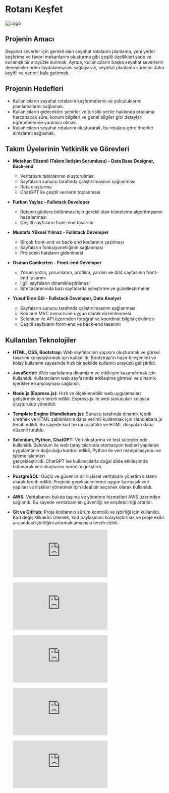 # Rotanı Keşfet

<p align="left">
  <img src="https://github.com/metehansozenli/RotaniKesfet/blob/main/Dokümanlar/RotaniKesfetLogo.png" alt="Logo">
</p>


## Projenin Amacı

Seyahat severler için gerekli olan seyahat rotalarını planlama, yeni yerler keşfetme ve favori mekanlarını oluşturma gibi çeşitli özellikleri sade ve kullanışlı bir arayüzle sunmak. Ayrıca, kullanıcıların başka seyahat severlerin deneyimlerinden faydalanmasını sağlayarak, seyahat planlama sürecini daha keyifli ve verimli hale getirmek.

## Projenin Hedefleri

- Kullanıcıların seyahat rotalarını keşfetmelerini ve yolculuklarını planlamalarını sağlamak.
- Kullanıcıların gidecekleri şehirler ve turistik yerler hakkında ortalama harcanacak süre, konum bilgileri ve genel bilgiler gibi detayları öğrenmelerine yardımcı olmak.
- Kullanıcıların seyahat rotalarını oluşturarak, bu rotalara göre öneriler almalarını sağlamak.

## Takım Üyelerinin Yetkinlik ve Görevleri

- **Metehan Sözenli (Takım İletişim Sorumlusu) - Data Base Designer, Back-end**
  - Veritabanı tablolarının oluşturulması
  - Sayfaların sunucu tarafında çalıştırılmasının sağlanması
  - Rota oluşturma
  - ChatGPT ile çeşitli verilerin toplanması

- **Furkan Yaylaz - Fullstack Developer**
  - Rotanın günlere bölünmesi için gerekli olan kümeleme algoritmasının hazırlanması
  - Çeşitli sayfaların front-end tasarımı

- **Mustafa Yüksel Yılmaz - Fullstack Developer**
  - Birçok front-end ve back-end kodlarının yazılması
  - Sayfaların fonksiyonelliğinin sağlanması
  - Projedeki hataların giderilmesi

- **Osman Çamkerten - Front-end Developer**
  - Yorum yazın, yorumlarım, profilim, yardım ve 404 sayfasının front-end tasarımı
  - İlgili sayfaların dinamikleştirilmesi
  - Site tasarımında bazı sayfalarda iyileştirme ve güzelleştirmeler

- **Yusuf Eren Gül - Fullstack Developer, Data Analyst**
  - Sayfaların sunucu tarafında çalıştırılmasının sağlanması
  - Kodların MVC mimarisine uygun olarak düzenlenmesi
  - Selenium ile API üzerinden fotoğraf ve koordinat bilgisi çekilmesi
  - Çeşitli sayfaların front-end ve back-end tasarımı

## Kullanılan Teknolojiler

- **HTML, CSS, Bootstrap:**
   Web sayfalarının yapısını oluşturmak ve görsel tasarımı kolaylaştırmak için kullanıldı. Bootstrap'in hazır bileşenleri ve kolay kullanımı sayesinde hızlı bir şekilde kullanıcı arayüzü geliştirildi.
- **JavaScript:**
   Web sayfalarına dinamizm ve etkileşim kazandırmak için kullanıldı. Kullanıcıların web sayfasında etkileşime girmesi ve dinamik içeriklerle karşılaşması sağlandı.
- **Node.js (Express.js):**
   Hızlı ve ölçeklenebilir web uygulamaları geliştirmek için tercih edildi. Express.js ile web sunucuları kolayca oluşturulup yönetildi.
- **Template Engine (Handlebars.js):**
   Sunucu tarafında dinamik içerik üretmek ve HTML şablonlarını daha verimli kullanmak için Handlebars.js tercih edildi. Bu sayede kod tekrarı azaltıldı ve HTML dosyaları daha düzenli tutuldu.
- **Selenium, Python, ChatGPT:**
  Veri oluşturma ve test süreçlerinde kullanıldı. Selenium ile web tarayıcılarında otomasyon testleri yapılarak uygulamanın doğruluğu kontrol edildi, Python ile veri manipülasyonu ve işleme işlemleri     
  gerçekleştirildi. ChatGPT ise kullanıcılarla doğal dilde etkileşimde bulunarak veri oluşturma sürecini geliştirdi.
- **PostgreSQL:**
   Güçlü ve güvenilir bir ilişkisel veritabanı yönetim sistemi olarak tercih edildi. Projenin gereksinimlerine uygun karmaşık veri yapıları ve ilişkileri yönetmek için ideal bir seçenek olarak kullanıldı.
- **AWS:**
  Veritabanını buluta taşıma ve yönetme hizmetleri AWS üzerinden sağlandı. Bu sayede veritabanının güvenliği ve erişilebilirliği artırıldı.
- **Git ve GitHub:**
   Proje kodlarının sürüm kontrolü ve işbirliği için kullanıldı. Kod değişikliklerini izlemek, kod paylaşımını kolaylaştırmak ve proje ekibi arasındaki işbirliğini artırmak amacıyla tercih edildi.

  
  ![Rotanı Keşfet Ürün Kataloğu](https://github.com/metehansozenli/RotaniKesfet/blob/main/Dokümanlar/Takim_14_Rotanı_Keşfet_Ürün_Kataloğu_V2.0.pdf)

  ![Rotanı Keşfet Gereksinim Dokümanı](https://github.com/metehansozenli/RotaniKesfet/blob/main/Dokümanlar/Takim14_Gereksinim_Dokumani.pdf)
  
  ![Rotanı Keşfet Ürün Kataloğu](https://github.com/metehansozenli/RotaniKesfet/blob/main/Dokümanlar/Takim_14_Rotanı_Keşfet_Ürün_Kataloğu_V2.0.pdf)
  
  ![Rotanı Keşfet Diyagram ve Mimari](https://github.com/metehansozenli/RotaniKesfet/blob/main/Dokümanlar/Takim_14_Diyagram_Mimari.pdf)
  
  ![Rotanı Keşfet Kullanma Kılavuzu](https://github.com/metehansozenli/RotaniKesfet/blob/main/Dokümanlar/Takim_14_Kullanma_Kılavuzu_V2.0.pdf)
